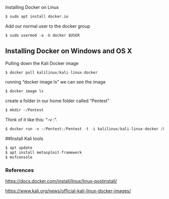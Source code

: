 Installing Docker on Linux

```py
$ sudo apt install docker.io
```

Add our normal user to the docker group
```py
$ sudo usermod -a -G docker $USER
```


## Installing Docker on Windows and OS X

Pulling down the Kali Docker image
```py
$ docker pull kalilinux/kali-linux-docker
```

running “docker image ls” we can see the image
```py
$ docker image ls
```


create a folder in our home folder called “Pentest”
```py
$ mkdir ~/Pentest
```


Think of it like this: “-v <host direcoty>:<container directory>”.
```py
$ docker run -v ~/Pentest:/Pentest -t -i kalilinux/kali-linux-docker /bin/bash
```


##Install Kali tools
```py
$ apt update
$ apt install metasploit-framework
$ msfconsole
```

### References

https://docs.docker.com/install/linux/linux-postinstall/

https://www.kali.org/news/official-kali-linux-docker-images/

